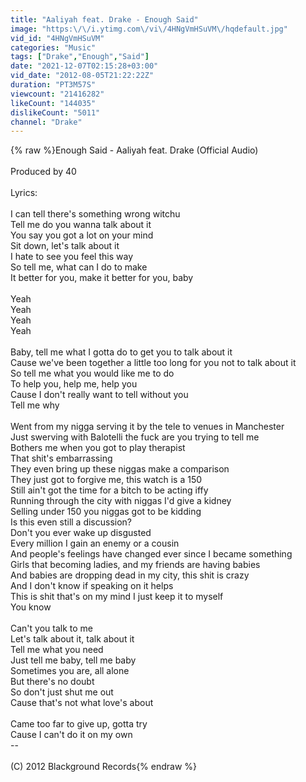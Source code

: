 ```yaml
---
title: "Aaliyah feat. Drake - Enough Said"
image: "https:\/\/i.ytimg.com\/vi\/4HNgVmHSuVM\/hqdefault.jpg"
vid_id: "4HNgVmHSuVM"
categories: "Music"
tags: ["Drake","Enough","Said"]
date: "2021-12-07T02:15:28+03:00"
vid_date: "2012-08-05T21:22:22Z"
duration: "PT3M57S"
viewcount: "21416282"
likeCount: "144035"
dislikeCount: "5011"
channel: "Drake"
---
```

{% raw %}Enough Said - Aaliyah feat. Drake (Official Audio)<br /><br />Produced by 40<br /><br />Lyrics: <br /><br />I can tell there's something wrong witchu<br />Tell me do you wanna talk about it<br />You say you got a lot on your mind<br />Sit down, let's talk about it<br />I hate to see you feel this way<br />So tell me, what can I do to make<br />It better for you, make it better for you, baby<br /><br />Yeah<br />Yeah<br />Yeah<br />Yeah<br /><br />Baby, tell me what I gotta do to get you to talk about it<br />Cause we've been together a little too long for you not to talk about it<br />So tell me what you would like me to do<br />To help you, help me, help you<br />Cause I don't really want to tell without you<br />Tell me why<br /><br />Went from my nigga serving it by the tele to venues in Manchester<br />Just swerving with Balotelli the fuck are you trying to tell me<br />Bothers me when you got to play therapist<br />That shit's embarrassing<br />They even bring up these niggas make a comparison<br />They just got to forgive me, this watch is a 150<br />Still ain't got the time for a bitch to be acting iffy<br />Running through the city with niggas I'd give a kidney<br />Selling under 150 you niggas got to be kidding<br />Is this even still a discussion?<br />Don't you ever wake up disgusted<br />Every million I gain an enemy or a cousin<br />And people's feelings have changed ever since I became something<br />Girls that becoming ladies, and my friends are having babies<br />And babies are dropping dead in my city, this shit is crazy<br />And I don't know if speaking on it helps<br />This is shit that's on my mind I just keep it to myself<br />You know<br /><br />Can't you talk to me<br />Let's talk about it, talk about it<br />Tell me what you need<br />Just tell me baby, tell me baby<br />Sometimes you are, all alone<br />But there's no doubt<br />So don't just shut me out<br />Cause that's not what love's about<br /><br />Came too far to give up, gotta try<br />Cause I can't do it on my own<br />--<br /><br />(C) 2012 Blackground Records{% endraw %}
